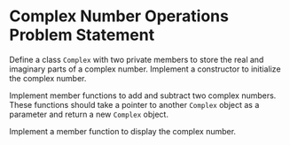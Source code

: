 # Complex Number Operations Problem Statement

Define a class `Complex` with two private members to store the real and imaginary parts of a complex number. Implement a constructor to initialize the complex number.

Implement member functions to add and subtract two complex numbers. These functions should take a pointer to another `Complex` object as a parameter and return a new `Complex` object.

Implement a member function to display the complex number.
